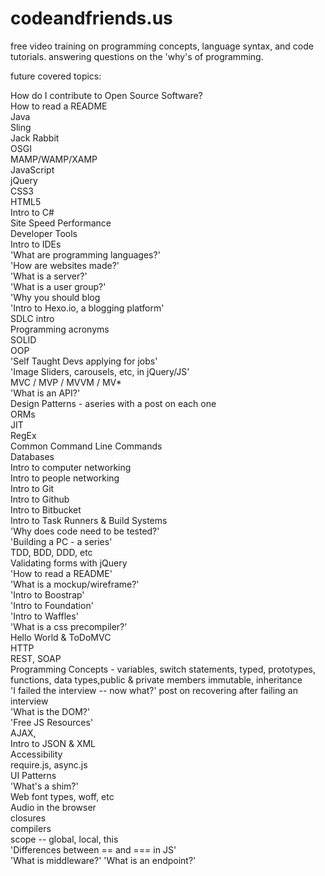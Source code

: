 # codeandfriends.us

free video training on programming concepts, language syntax, and code tutorials. answering questions on the 'why's of programming.

future covered topics:

How do I contribute to Open Source Software?  
How to read a README  
Java  
Sling  
Jack Rabbit   
OSGI   
MAMP/WAMP/XAMP  
JavaScript  
jQuery  
CSS3  
HTML5  
Intro to C#  
Site Speed Performance  
Developer Tools  
Intro to IDEs  
'What are programming languages?'  
'How are websites made?'  
'What is a server?'  
'What is a user group?'  
'Why you should blog  
'Intro to Hexo.io, a blogging platform'  
SDLC intro  
Programming acronyms  
SOLID  
OOP  
'Self Taught Devs applying for jobs'  
'Image Sliders, carousels, etc, in jQuery/JS'  
MVC / MVP / MVVM / MV*  
'What is an API?'  
Design Patterns - aseries with a post on each one  
ORMs  
JIT  
RegEx  
Common Command Line Commands  
Databases  
Intro to computer networking  
Intro to people networking  
Intro to Git  
Intro to Github  
Intro to Bitbucket  
Intro to Task Runners & Build Systems  
'Why does code need to be tested?'  
'Building a PC - a series'  
TDD, BDD, DDD, etc  
Validating forms with jQuery  
'How to read a README'  
'What is a mockup/wireframe?'  
'Intro to Boostrap'  
'Intro to Foundation'  
'Intro to Waffles'  
'What is a css precompiler?'  
Hello World & ToDoMVC  
HTTP  
REST, SOAP  
Programming Concepts - variables, switch statements, typed, prototypes, functions, data types,public & private members
immutable, inheritance  
'I failed the interview -- now what?' post on recovering after failing an interview  
'What is the DOM?'   
'Free JS Resources'  
AJAX,   
Intro to JSON & XML  
Accessibility  
require.js, async.js  
UI Patterns  
'What's a shim?'  
Web font types, woff, etc  
Audio in the browser  
closures  
compilers  
scope -- global, local, this  
'Differences between == and === in JS'  
'What is middleware?'
'What is an endpoint?'
